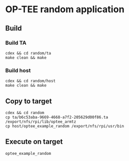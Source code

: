# OP-TEE random application

## Build

### Build TA
```
cdex && cd random/ta
make clean && make
```

### Build host
```
cdex && cd random/host
make clean && make
```

## Copy to target
```
cdex && cd random
cp ta/b6c53aba-9669-4668-a7f2-205629d00f86.ta /export/nfs/rpi/lib/optee_armtz
cp host/optee_example_random /export/nfs/rpi/usr/bin
```

## Execute on target
```
optee_example_random
```

